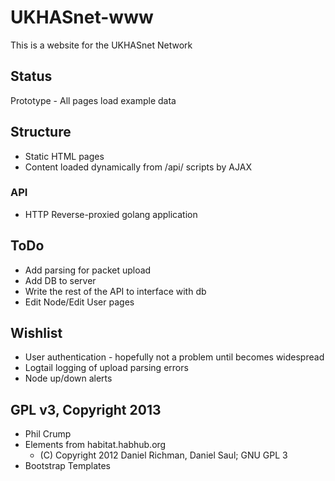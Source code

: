 UKHASnet-www
============

This is a website for the UKHASnet Network

## Status

Prototype - All pages load example data

## Structure

* Static HTML pages
* Content loaded dynamically from /api/ scripts by AJAX

### API

* HTTP Reverse-proxied golang application

## ToDo

* Add parsing for packet upload
* Add DB to server
* Write the rest of the API to interface with db
* Edit Node/Edit User pages

## Wishlist

* User authentication - hopefully not a problem until becomes widespread
* Logtail logging of upload parsing errors
* Node up/down alerts

## GPL v3, Copyright 2013

* Phil Crump
* Elements from habitat.habhub.org
    * (C) Copyright 2012 Daniel Richman, Daniel Saul; GNU GPL 3
* Bootstrap Templates

